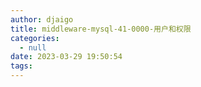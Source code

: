 ```yaml
---
author: djaigo
title: middleware-mysql-41-0000-用户和权限
categories:
  - null
date: 2023-03-29 19:50:54
tags:
---
```

